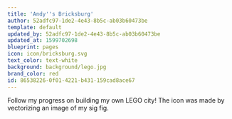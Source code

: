 ```yaml
---
title: 'Andy''s Bricksburg'
author: 52adfc97-1de2-4e43-8b5c-ab03b60473be
template: default
updated_by: 52adfc97-1de2-4e43-8b5c-ab03b60473be
updated_at: 1599702698
blueprint: pages
icon: icon/bricksburg.svg
text_color: text-white
background: background/lego.jpg
brand_color: red
id: 86538226-0f01-4221-b431-159cad8ace67
---
```

Follow my progress on building my own LEGO city! The icon was made by vectorizing an image of my sig fig.
